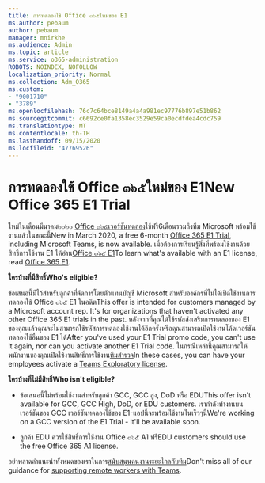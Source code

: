 ```yaml
---
title: การทดลองใช้ Office ๓๖๕ใหม่ของ E1
ms.author: pebaum
author: pebaum
manager: mnirkhe
ms.audience: Admin
ms.topic: article
ms.service: o365-administration
ROBOTS: NOINDEX, NOFOLLOW
localization_priority: Normal
ms.collection: Adm_O365
ms.custom:
- "9001710"
- "3789"
ms.openlocfilehash: 76c7c64bce8149a4a4a981ec97776b897e51b862
ms.sourcegitcommit: c6692ce0fa1358ec3529e59ca0ecdfdea4cdc759
ms.translationtype: MT
ms.contentlocale: th-TH
ms.lasthandoff: 09/15/2020
ms.locfileid: "47769526"
---
```

# <a name="new-office-365-e1-trial"></a><span data-ttu-id="07b8c-102">การทดลองใช้ Office ๓๖๕ใหม่ของ E1</span><span class="sxs-lookup"><span data-stu-id="07b8c-102">New Office 365 E1 Trial</span></span>

<span data-ttu-id="07b8c-103">ใหม่ในเดือนมีนาคม๒๐๒๐ [Office ๓๖๕เวอร์ชันทดลอง](https://docs.microsoft.com/MicrosoftTeams/e1-trial-license)ใช้ฟรี6เดือนรวมถึงทีม Microsoft พร้อมใช้งานแล้วในขณะนี้</span><span class="sxs-lookup"><span data-stu-id="07b8c-103">New in March 2020, a free 6-month [Office 365 E1 Trial](https://docs.microsoft.com/MicrosoftTeams/e1-trial-license), including Microsoft Teams, is now available.</span></span> <span data-ttu-id="07b8c-104">เมื่อต้องการเรียนรู้สิ่งที่พร้อมใช้งานด้วยสิทธิ์การใช้งาน E1 ให้อ่าน[Office ๓๖๕ E1](https://www.microsoft.com/microsoft-365/business/office-365-enterprise-e1-business-software)</span><span class="sxs-lookup"><span data-stu-id="07b8c-104">To learn what's available with an E1 license, read [Office 365 E1](https://www.microsoft.com/microsoft-365/business/office-365-enterprise-e1-business-software).</span></span>

<span data-ttu-id="07b8c-105">**ใครบ้างที่มีสิทธิ์**</span><span class="sxs-lookup"><span data-stu-id="07b8c-105">**Who's eligible?**</span></span>

<span data-ttu-id="07b8c-106">ข้อเสนอนี้มีไว้สำหรับลูกค้าที่จัดการโดยตัวแทนบัญชี Microsoft สำหรับองค์กรที่ไม่ได้เปิดใช้งานการทดลองใช้ Office ๓๖๕ E1 ในอดีต</span><span class="sxs-lookup"><span data-stu-id="07b8c-106">This offer is intended for customers managed by a Microsoft account rep. It's for organizations that haven't activated any other Office 365 E1 trials in the past.</span></span> <span data-ttu-id="07b8c-107">หลังจากที่คุณได้ใช้รหัสส่งเสริมการทดลองของ E1 ของคุณแล้วคุณจะไม่สามารถใช้รหัสการทดลองใช้งานได้อีกครั้งหรือคุณสามารถเปิดใช้งานโค้ดเวอร์ชันทดลองใช้อื่นของ E1 ได้</span><span class="sxs-lookup"><span data-stu-id="07b8c-107">After you've used your E1 Trial promo code, you can't use it again, nor can you activate another E1 Trial code.</span></span> <span data-ttu-id="07b8c-108">ในกรณีเหล่านี้คุณสามารถให้พนักงานของคุณเปิดใช้งานสิทธิ์การใช้งาน[ทีมสำรวจ](https://docs.microsoft.com/MicrosoftTeams/teams-exploratory)</span><span class="sxs-lookup"><span data-stu-id="07b8c-108">In these cases, you can have your employees activate a [Teams Exploratory license](https://docs.microsoft.com/MicrosoftTeams/teams-exploratory).</span></span>

<span data-ttu-id="07b8c-109">**ใครบ้างที่ไม่มีสิทธิ์**</span><span class="sxs-lookup"><span data-stu-id="07b8c-109">**Who isn't eligible?**</span></span>

- <span data-ttu-id="07b8c-110">ข้อเสนอนี้ไม่พร้อมใช้งานสำหรับลูกค้า GCC, GCC สูง, DoD หรือ EDU</span><span class="sxs-lookup"><span data-stu-id="07b8c-110">This offer isn't available for GCC, GCC High, DoD, or EDU customers.</span></span> <span data-ttu-id="07b8c-111">เรากำลังทำงานบนเวอร์ชันของ GCC เวอร์ชันทดลองใช้ของ E1-แอปนี้จะพร้อมใช้งานในเร็วๆนี้</span><span class="sxs-lookup"><span data-stu-id="07b8c-111">We're working on a GCC version of the E1 Trial - it'll be available soon.</span></span>

 - <span data-ttu-id="07b8c-112">ลูกค้า EDU ควรใช้สิทธิ์การใช้งาน Office ๓๖๕ A1 ฟรี</span><span class="sxs-lookup"><span data-stu-id="07b8c-112">EDU customers should use the free Office 365 A1 license.</span></span>

<span data-ttu-id="07b8c-113">อย่าพลาดคำแนะนำทั้งหมดของเราในการ[สนับสนุนคนงานระยะไกลกับทีม](https://docs.microsoft.com/MicrosoftTeams/support-remote-work-with-teams)</span><span class="sxs-lookup"><span data-stu-id="07b8c-113">Don't miss all of our guidance for [supporting remote workers with Teams](https://docs.microsoft.com/MicrosoftTeams/support-remote-work-with-teams).</span></span>
